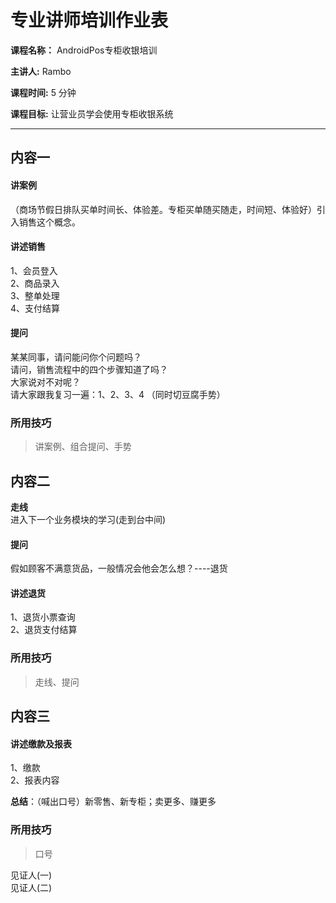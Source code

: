 # 专业讲师培训作业表

**课程名称：** AndroidPos专柜收银培训

**主讲人:** Rambo  
 
**课程时间:** 5 分钟

**课程目标:** 让营业员学会使用专柜收银系统

---

## 内容一
#### 讲案例
（商场节假日排队买单时间长、体验差。专柜买单随买随走，时间短、体验好）引入销售这个概念。

#### 讲述销售
1、会员登入  
2、商品录入  
3、整单处理  
4、支付结算  

#### 提问 
某某同事，请问能问你个问题吗？  
请问，销售流程中的四个步骤知道了吗？  
大家说对不对呢？  
请大家跟我复习一遍：1、2、3、4  （同时切豆腐手势）

### 所用技巧
> 讲案例、组合提问、手势

## 内容二
**走线**  
进入下一个业务模块的学习(走到台中间)
 
#### 提问
假如顾客不满意货品，一般情况会他会怎么想？----退货  

#### 讲述退货
1、退货小票查询  
2、退货支付结算  
  
### 所用技巧
> 走线、提问

## 内容三
#### 讲述缴款及报表 
1、缴款  
2、报表内容  

**总结**：（喊出口号）新零售、新专柜；卖更多、赚更多
### 所用技巧
> 口号


见证人(一)  
见证人(二)



